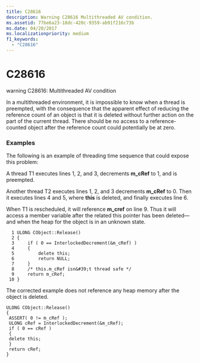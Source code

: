 ```yaml
---
title: C28616
description: Warning C28616 Multithreaded AV condition.
ms.assetid: 77be6a23-18dc-420c-9359-ab91f216c73b
ms.date: 04/20/2017
ms.localizationpriority: medium 
f1_keywords: 
  - "C28616"
---
```


# C28616


warning C28616: Multithreaded AV condition

In a multithreaded environment, it is impossible to know when a thread is preempted, with the consequence that the apparent effect of reducing the reference count of an object is that it is deleted without further action on the part of the current thread. There should be no access to a reference-counted object after the reference count could potentially be at zero.

### <span id="examples"></span><span id="EXAMPLES"></span>Examples

The following is an example of threading time sequence that could expose this problem:

A thread T1 executes lines 1, 2, and 3, decrements **m\_cRef** to 1, and is preempted.

Another thread T2 executes lines 1, 2, and 3 decrements **m\_cRef** to 0. Then it executes lines 4 and 5, where **this** is deleted, and finally executes line 6.

When T1 is rescheduled, it will reference **m\_cref** on line 9. Thus it will access a member variable after the related this pointer has been deleted—and when the heap for the object is in an unknown state.

```
  1 ULONG CObject::Release()
  2 {
  3     if ( 0 == InterlockedDecrement(&m_cRef) )
  4     {
  5         delete this;
  6         return NULL;
  7     }
  8     /* this.m_cRef isn&#39;t thread safe */
  9     return m_cRef;
 10 }
```

The corrected example does not reference any heap memory after the object is deleted.

```
ULONG CObject::Release()
{
 ASSERT( 0 != m_cRef );
 ULONG cRef = InterlockedDecrement(&m_cRef);
 if ( 0 == cRef )
 {
 delete this;
 }
 return cRef;
}
```

 

 





